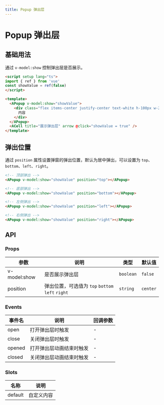 ```yaml
---
title: Popup 弹出层
---
```


# Popup 弹出层

## 基础用法

通过 `v-model:show` 控制弹出层是否展示。

```html
<script setup lang="ts">
import { ref } from 'vue'
const showValue = ref(false)
</script>

<template>
  <APopup v-model:show="showValue">
    <div class="flex items-center justify-center text-white h-100px w-200px bg-primary">
      内容
    </div>
  </APopup>
  <ACell title="展示弹出层" arrow @click="showValue = true" />
</template>
```

## 弹出位置

通过 `position` 属性设置弹窗的弹出位置，默认为居中弹出，可以设置为 `top`、`bottom`、`left`、`right`。

```html
<!-- 顶部弹出 -->
<APopup v-model:show="showValue" position="top"></APopup>

<!-- 底部弹出 -->
<APopup v-model:show="showValue" position="bottom"></APopup>

<!-- 左侧弹出 -->
<APopup v-model:show="showValue" position="left"></APopup>

<!-- 右侧弹出 -->
<APopup v-model:show="showValue" position="right"></APopup>
```

## API

### Props

| 参数 | 说明 | 类型 | 默认值 |
| --- | --- | --- | --- |
| v-model:show | 是否展示弹出层 | `boolean` | `false` |
| position | 弹出位置，可选值为 `top` `bottom` `left` `right` | `string` | `center` |

### Events

| 事件名 | 说明 | 回调参数 |
| --- | --- | --- |
| open | 打开弹出层时触发 | - |
| close | 关闭弹出层时触发 | - |
| opened | 打开弹出层动画结束时触发 | - |
| closed | 关闭弹出层动画结束时触发 | - |

### Slots

| 名称 | 说明 |
| --- | --- |
| default | 自定义内容 |
